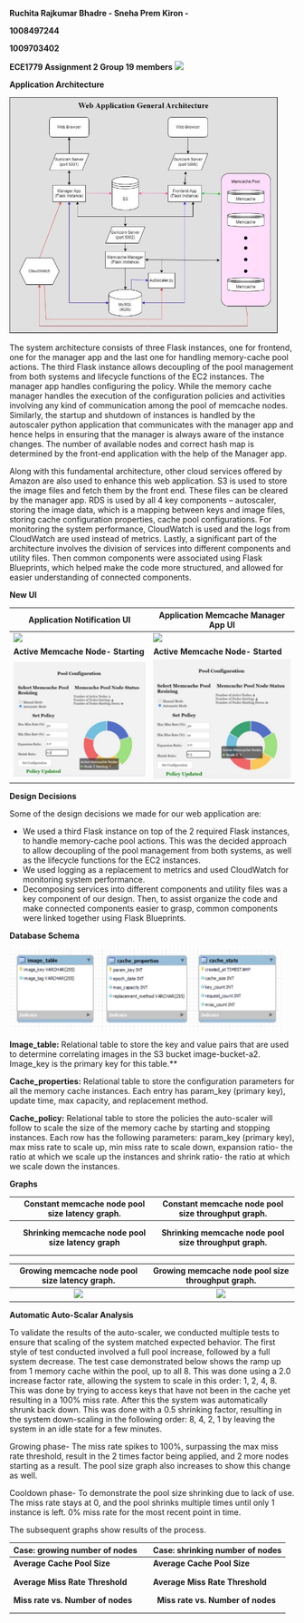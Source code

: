 ﻿**Ruchita Rajkumar Bhadre -  Sneha Prem Kiron -**  

**1008497244**                        

**1009703402** 

**ECE1779 Assignment 2 Group 19 members ![](images/Aspose.Words.c569de92-2543-402b-9319-512a9f8ced73.001.png)**

**Application Architecture**  

![](images/Aspose.Words.c569de92-2543-402b-9319-512a9f8ced73.002.jpeg)

The system architecture consists of three Flask instances, one for frontend, one for the manager app and the last one for handling memory-cache pool actions. The third Flask instance allows decoupling of the pool management from both systems and lifecycle functions of the EC2 instances. The manager app handles configuring the policy. While the memory cache manager handles the execution of the configuration policies and activities involving any kind of communication among the pool of memcache nodes. Similarly, the startup and shutdown of instances is handled by the autoscaler python application that communicates with the manager app and hence helps in ensuring that the manager is always aware of the instance changes. The number of available nodes and correct hash map is determined by the front-end application with the help of the Manager app. 

Along with this fundamental architecture, other cloud services offered by Amazon are also used to enhance this web application. S3 is used to store the image files and fetch them by the front end. These files can be cleared by the manager app. RDS is used by all 4 key components – autoscaler, storing the image data, which is a mapping between keys and image files, storing cache configuration properties, cache pool configurations. For monitoring the system performance, CloudWatch is used and the logs from CloudWatch are used instead of metrics. Lastly, a significant part of the architecture involves the division of services into different components and utility files. Then common components were associated using Flask Blueprints, which helped make the code more structured, and allowed for easier understanding of connected components.  

**New UI**  



|**Application Notification UI** |**Application Memcache Manager App UI** |
| - | - |
|![](images/Aspose.Words.c569de92-2543-402b-9319-512a9f8ced73.003.png)|![](images/Aspose.Words.c569de92-2543-402b-9319-512a9f8ced73.004.png)|
|**Active Memcache Node- Starting** |**Active Memcache Node- Started** |
|![](images/Aspose.Words.c569de92-2543-402b-9319-512a9f8ced73.005.jpeg)|![](images/Aspose.Words.c569de92-2543-402b-9319-512a9f8ced73.006.jpeg)|

**Design Decisions**

Some of the design decisions we made for our web application are: 

- We used a third Flask instance on top of the 2 required Flask instances, to handle memory-cache pool actions. This was the decided approach to allow decoupling of the pool management from both systems, as well as the lifecycle functions for the EC2 instances. 
- We used logging as a replacement to metrics and used CloudWatch for monitoring system performance. 
- Decomposing services into different components and utility files was a key component of our design. Then, to assist organize the code and make connected components easier to grasp, common components were linked together using Flask Blueprints. 

**Database Schema** 

![](images/Aspose.Words.c569de92-2543-402b-9319-512a9f8ced73.007.jpeg)

**Image\_table:** Relational table to store the key and value pairs that are used to determine correlating images in the S3 bucket image-bucket-a2. Image\_key is the primary key for this table.** 

**Cache\_properties:** Relational table to store the configuration parameters for all the memory cache instances. Each entry has param\_key (primary key), update time, max capacity, and replacement method. 

**Cache\_policy:** Relational table to store the policies the auto-scaler will follow to scale the size of the memory cache by starting and stopping instances. Each row has the following parameters: param\_key (primary key), max miss rate to scale up, min miss rate to scale down, expansion ratio- the ratio at which we scale up the instances and shrink ratio- the ratio at which we scale down the instances.

**Graphs** 



||**Constant memcache node pool size latency graph.** |**Constant memcache node pool size throughput graph.** |
| :- | :-: | :-: |
||||
||||
||**Shrinking memcache node pool size latency graph** |**Shrinking memcache node pool size throughput graph.** |
||||
||||

|**Growing memcache node pool size latency graph.** |**Growing memcache node pool size throughput graph.** |
| :-: | :-: |
|![](images/Aspose.Words.c569de92-2543-402b-9319-512a9f8ced73.008.png)|![](images/Aspose.Words.c569de92-2543-402b-9319-512a9f8ced73.009.png)|

**Automatic Auto-Scalar Analysis** 

To validate the results of the auto-scaler, we conducted multiple tests to ensure that scaling of the system matched expected behavior. The first style of test conducted involved a full pool increase, followed by a full system decrease. The test case demonstrated below shows the ramp up from 1 memory cache within the pool, up to all 8. This was done using a 2.0 increase factor rate, allowing the system to scale in this order: 1, 2, 4, 8. This was done by trying to access keys that have not been in the cache yet resulting in a 100% miss rate. After this the system was automatically shrunk back down. This was done with a 0.5 shrinking factor, resulting in the system down-scaling in the following order: 8, 4, 2, 1 by leaving the system in an idle state for a few minutes. 

Growing phase- The miss rate spikes to 100%, surpassing the max miss rate threshold, result in the 2 times factor being applied, and 2 more nodes starting as a result. The pool size graph also increases to show this change as well.  

Cooldown phase- To demonstrate the pool size shrinking due to lack of use. The miss rate stays at 0, and the pool shrinks multiple times until only 1 instance is left. 0% miss rate for the most recent point in time. 

The subsequent graphs show results of the process. 

|**Case: growing number of nodes** ||**Case: shrinking number of nodes** |
| - | :- | - |
|**Average Cache Pool Size** ||**Average Cache Pool Size** |
||||
||||
|**Average Miss Rate Threshold** ||**Average Miss Rate Threshold** |
||||
||||
|**Miss rate vs. Number of nodes** ||` `**Miss rate vs. Number of nodes** |
||||
||||
